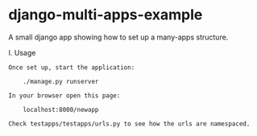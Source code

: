 # django-multi-apps-example

A small django app showing how to set up a many-apps structure.

I. Usage

	Once set up, start the application:

		./manage.py runserver

	In your browser open this page:

		localhost:8000/newapp 

	Check testapps/testapps/urls.py to see how the urls are namespaced.

